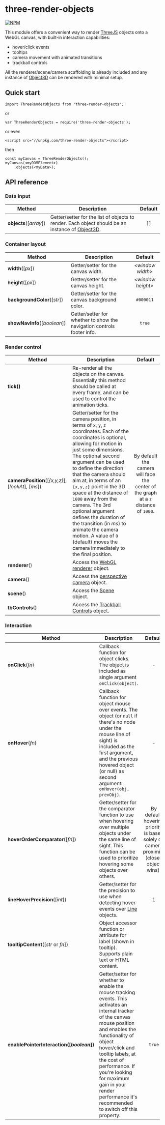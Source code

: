 # three-render-objects

[![NPM](https://nodei.co/npm/three-render-objects.png?compact=true)](https://nodei.co/npm/three-render-objects/)

This module offers a convenient way to render [ThreeJS](https://threejs.org/) objects onto a WebGL canvas, with built-in interaction capabilities:
* hover/click events
* tooltips
* camera movement with animated transitions
* trackball controls

All the renderer/scene/camera scaffolding is already included and any instance of [Object3D](https://threejs.org/docs/#api/core/Object3D) can be rendered with minimal setup. 

## Quick start

```
import ThreeRenderObjects from 'three-render-objects';
```
or
```
var ThreeRenderObjects = require('three-render-objects');
```
or even
```
<script src="//unpkg.com/three-render-objects"></script>
```
then
```
const myCanvas = ThreeRenderObjects();
myCanvas(<myDOMElement>)
    .objects(<myData>);
```

## API reference

### Data input
| Method | Description | Default |
| --- | --- | :--: |
| <b>objects</b>([<i>array</i>]) | Getter/setter for the list of objects to render. Each object should be an instance of [Object3D](https://threejs.org/docs/#api/core/Object3D). | `[]` |

### Container layout
| Method | Description | Default |
| --- | --- | :--: |
| <b>width</b>([<i>px</i>]) | Getter/setter for the canvas width. | *&lt;window width&gt;* |
| <b>height</b>([<i>px</i>]) | Getter/setter for the canvas height. | *&lt;window height&gt;* |
| <b>backgroundColor</b>([<i>str</i>]) | Getter/setter for the canvas background color. | `#000011` |
| <b>showNavInfo</b>([<i>boolean</i>]) | Getter/setter for whether to show the navigation controls footer info. | `true` |

### Render control
| Method | Description | Default |
| --- | --- | :--: |
| <b>tick() | Re-render all the objects on the canvas. Essentially this method should be called at every frame, and can be used to control the animation ticks. ||
| <b>cameraPosition</b>([<i>{x,y,z}</i>], [<i>lookAt</i>], [<i>ms</i>]) | Getter/setter for the camera position, in terms of `x`, `y`, `z` coordinates. Each of the coordinates is optional, allowing for motion in just some dimensions. The optional second argument can be used to define the direction that the camera should aim at, in terms of an `{x,y,z}` point in the 3D space at the distance of `1000` away from the camera. The 3rd optional argument defines the duration of the transition (in <i>ms</i>) to animate the camera motion. A value of `0` (default) moves the camera immediately to the final position. | By default the camera will face the center of the graph at a `z` distance of `1000`. |
| <b>renderer</b>() | Access the [WebGL renderer](https://threejs.org/docs/#api/renderers/WebGLRenderer) object. || 
| <b>camera</b>() | Access the [perspective camera](https://threejs.org/docs/#api/cameras/PerspectiveCamera) object. || 
| <b>scene</b>() | Access the [Scene](https://threejs.org/docs/#api/scenes/Scene) object. ||
| <b>tbControls</b>() | Access the [Trackball Controls](https://threejs.org/examples/misc_controls_trackball.html) object. ||

### Interaction
| Method | Description | Default |
| --- | --- | :--: |
| <b>onClick</b>(<i>fn</i>) | Callback function for object clicks. The object is included as single argument `onClick(object)`. | - |
| <b>onHover</b>(<i>fn</i>) | Callback function for object mouse over events. The object (or `null` if there's no node under the mouse line of sight) is included as the first argument, and the previous hovered object (or null) as second argument: `onHover(obj, prevObj)`. | - |
| <b>hoverOrderComparator</b>([<i>fn</i>]) | Getter/setter for the comparator function to use when hovering over multiple objects under the same line of sight. This function can be used to prioritize hovering some objects over others. | By default, hovering priority is based solely on camera proximity (closes object wins). |
| <b>lineHoverPrecision</b>([<i>int</i>]) | Getter/setter for the precision to use when detecting hover events over [Line](https://threejs.org/docs/#api/objects/Line) objects. | 1 |
| <b>tooltipContent</b>([<i>str</i> or <i>fn</i>]) | Object accessor function or attribute for label (shown in tooltip). Supports plain text or HTML content. ||
| <b>enablePointerInteraction([<i>boolean</i>]) | Getter/setter for whether to enable the mouse tracking events. This activates an internal tracker of the canvas mouse position and enables the functionality of object hover/click and tooltip labels, at the cost of performance. If you're looking for maximum gain in your render performance it's recommended to switch off this property. | `true` |

